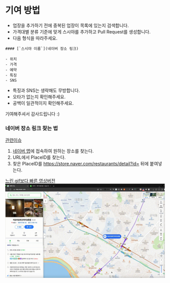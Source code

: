 # 기여 방법

- 업장을 추가하기 전에 중복된 업장이 목록에 있는지 검색합니다.
- 가격대별 분류 기준에 맞게 스시야를 추가하고 Pull Request를 생성합니다.
- 다음 형식을 따라주세요.

```
#### [`스시야 이름`](네이버 장소 링크)

- 위치
- 가격
- 예약
- 특징
- SNS
```

- 특징과 SNS는 생략해도 무방합니다.
- 오타가 없는지 확인해주세요.
- 공백이 일관적이지 확인해주세요.

기여해주셔서 감사드립니다 :)



### 네이버 장소 링크 찾는 법

[관련이슈](https://github.com/738/awesome-sushi/issues/25)

1. [네이버 맵](http://map.naver.com/)에 접속하여 원하는 장소를 찾는다.
2. URL에서 PlaceID를 찾는다.
3. 찾은 PlaceID를 https://store.naver.com/restaurants/detail?id= 뒤에 붙여넣는다.

[느린 gif보다 빠른 영상버전](./how-to-find-naver-place-link.mov)
![](./how-to-find-naver-place-link.gif)

